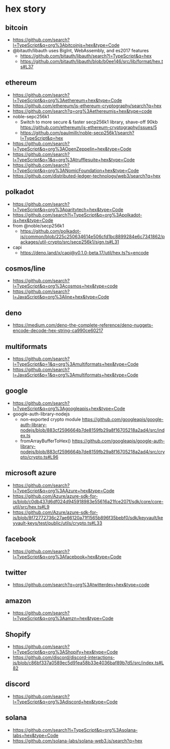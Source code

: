 # hex story

## bitcoin

- https://github.com/search?l=TypeScript&q=org%3Abitcoinjs+hex&type=Code
- @bitauth/libauth uses BigInt, WebAssembly, and es2017 features
  - https://github.com/bitauth/libauth/search?l=TypeScript&q=hex
  - https://github.com/bitauth/libauth/blob/b0ee146/src/lib/format/hex.ts#L37

## ethereum

- https://github.com/search?l=TypeScript&q=org%3Aethereum+hex&type=Code
- https://github.com/ethereum/js-ethereum-cryptography/search?q=hex
- https://github.com/search?q=org%3Aethereumjs+hex&type=code
- noble-sepc256k1
  - Switch to more secure & faster secp256k1 library, shave-off 90kb https://github.com/ethereum/js-ethereum-cryptography/issues/5
  - https://github.com/paulmillr/noble-secp256k1/search?l=TypeScript&q=hex
- https://github.com/search?l=TypeScript&q=org%3AOpenZeppelin+hex&type=Code
- https://github.com/search?l=TypeScript&p=1&q=org%3Atrufflesuite+hex&type=Code
- https://github.com/search?l=TypeScript&q=org%3ANomicFoundation+hex&type=Code
- https://github.com/distributed-ledger-technology/web3/search?q=hex

## polkadot

- https://github.com/search?l=TypeScript&q=org%3Aparitytech+hex&type=Code
- https://github.com/search?l=TypeScript&q=org%3Apolkadot-js+hex&type=Code
- from @noble/secp256k1
  - https://github.com/polkadot-js/common/blob/225c250634614e506cfd1bc8899284e6c7341862/packages/util-crypto/src/secp256k1/sign.ts#L31
- capi
  - https://deno.land/x/capi@v0.1.0-beta.17/util/hex.ts?s=encode


## cosmos/line

- https://github.com/search?l=TypeScript&q=org%3Acosmos+hex&type=code
- https://github.com/search?l=JavaScript&q=org%3Aline+hex&type=Code

## deno 

- https://medium.com/deno-the-complete-reference/deno-nuggets-encode-decode-hex-string-ca990ce60217

## multiformats 

- https://github.com/search?l=TypeScript&p=1&q=org%3Amultiformats+hex&type=Code
- https://github.com/search?l=JavaScript&p=1&q=org%3Amultiformats+hex&type=Code

## google

- https://github.com/search?l=TypeScript&q=org%3Agoogleapis+hex&type=Code
- google-auth-library-nodejs
  - non-exported crypto module https://github.com/googleapis/google-auth-library-nodejs/blob/883cf2596664b7de8159fb29a8f16705218a2ad4/src/index.ts
  - fromArrayBufferToHex() https://github.com/googleapis/google-auth-library-nodejs/blob/883cf2596664b7de8159fb29a8f16705218a2ad4/src/crypto/crypto.ts#L96


## microsoft azure

- https://github.com/search?l=TypeScript&q=org%3AAzure+hex&type=Code
- https://github.com/Azure/azure-sdk-for-js/blob/c0db437d6df024d945918983e55616a21fce207f/sdk/core/core-util/src/hex.ts#L9
- https://github.com/Azure/azure-sdk-for-js/blob/8f72772736c27ae66120a71f1565b896f35bebf0/sdk/keyvault/keyvault-keys/test/public/utils/crypto.ts#L33

## facebook

- https://github.com/search?l=TypeScript&q=org%3Afacebook+hex&type=Code

## twitter

- https://github.com/search?q=org%3Atwitterdev+hex&type=code

## amazon

- https://github.com/search?l=TypeScript&q=org%3Aamzn+hex&type=Code

## Shopify

- https://github.com/search?l=TypeScript&q=org%3AShopify+hex&type=Code
- https://github.com/discord/discord-interactions-js/blob/c86bf337a0589ec5d91ea58b33e4036baf89b7d5/src/index.ts#L82

## discord

- https://github.com/search?l=TypeScript&q=org%3Adiscord+hex&type=Code

## solana

- https://github.com/search?l=TypeScript&q=org%3Asolana-labs+hex&type=Code
- https://github.com/solana-labs/solana-web3.js/search?q=hex


